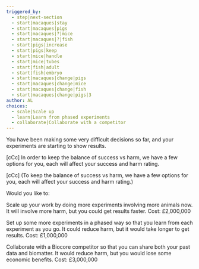 ```yaml
---
triggered_by:
  - step|next-section
  - start|macaques|stay
  - start|macaques|pigs
  - start|macaques|?|mice
  - start|macaques|?|fish
  - start|pigs|increase
  - start|pigs|keep
  - start|mice|handle
  - start|mice|tubes
  - start|fish|adult
  - start|fish|embryo
  - start|macaques|change|pigs
  - start|macaques|change|mice
  - start|macaques|change|fish
  - start|macaques|change|pigs|3
author: AL
choices:
  - scale|Scale up
  - learn|Learn from phased experiments
  - collaborate|Collaborate with a competitor
---
```


You have been making some very difficult decisions so far, and your experiments are starting to show results.

[cCc]
In order to keep the balance of success vs harm, we have a few options for you, each will affect your success and harm rating. 

[cCc]
(To keep the balance of success vs harm, we have a few options for you, each will affect your success and harm rating.)

Would you like to:

Scale up your work by doing more experiments involving more animals now. It will involve more harm, but you could get results faster. Cost: £2,000,000

Set up some more experiments in a phased way so that you learn from each experiment as you go. It could reduce harm, but it would take longer to get results. Cost: £1,000,000

Collaborate with a Biocore competitor so that you can share both your past data and biomatter. It would reduce harm, but you would lose some economic benefits. Cost: £3,000,000

